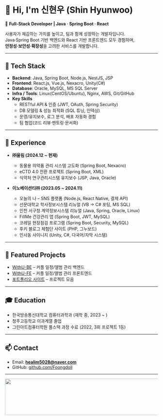 # 👋 Hi, I'm 신현우 (Shin Hyunwoo)

🚀 **Full-Stack Developer | Java · Spring Boot · React**  

사용자가 체감하는 가치를 높이고, 팀과 함께 성장하는 개발자입니다.  
Java·Spring Boot 기반 백엔드와 React 기반 프론트엔드 모두 경험하며,  
**안정성·보안성·확장성**을 고려한 서비스를 개발합니다.

---

## 🔧 Tech Stack

- **Backend**: Java, Spring Boot, Node.js, NestJS, JSP  
- **Frontend**: React.js, Vue.js, Nexacro, Unity(C#)  
- **Database**: Oracle, MySQL, MS SQL Server  
- **Infra / Tools**: Linux(CentOS/Ubuntu), Nginx, AWS, Git/GitHub  
- **Key Skills**
  - RESTful API & 인증 (JWT, OAuth, Spring Security)  
  - DB 모델링 & 성능 최적화 (SQL 튜닝, 인덱싱)  
  - 운영/유지보수, 로그 분석, 배포 자동화 경험  
  - 팀 협업(코드 리뷰·멘토링·문서화)  

---

## 🏢 Experience

- **㈜울림 (2024.12 ~ 현재)**  
  - 동물용 의약품 관리 시스템 고도화 (Spring Boot, Nexacro)  
  - eCTD 4.0 전환 프로젝트 (Spring Boot, XML)  
  - 식약처 연구관리시스템 유지보수 (JSP, Java, Oracle)  

- **이노베이션티㈜ (2023.05 ~ 2024.11)**  
  - 오늘의 나 – SNS 플랫폼 (Node.js, React Native, 결제 API)  
  - 선문대학교 학사정보시스템 리뉴얼 (VB → C# 포팅, MS SQL)  
  - 인천 서구청 계약정보시스템 리뉴얼 (Java, Spring, Oracle, Linux)  
  - FillMe 건강관리 앱 (Spring Boot, JWT, MySQL)  
  - 코레일 현장점검 프로그램 (Spring Boot, Security, MySQL)  
  - 후키 블로그 체험단 사이트 (PHP, 그누보드)  
  - 인사동 사이니지 (Unity, C#, 다국어/자막 시스템)  

---

## 📂 Featured Projects

- [WithU-BE](https://github.com/Foongdoll/WithU-BE) – 커플 일정/앨범 관리 백엔드  
- [WithU-FE](https://github.com/Foongdoll/WithU-FE) – 커플 일정/앨범 관리 프론트엔드  
- [포트폴리오 사이트](http://13.124.87.223/portfolio) – 프로젝트 모음  

---

## 🎓 Education

- 한국방송통신대학교 컴퓨터과학과 (재학 중, 2023 ~ )  
- 청주고등학교 이과계열 졸업  
- 그린아트컴퓨터학원 풀스택 과정 수료 (2022, 3회 프로젝트 1등)  

---

## 📫 Contact

- Email: **healim5028@naver.com**  
- GitHub: [github.com/Foongdoll](https://github.com/Foongdoll)  

---

<a href="https://github.com/devxb/gitanimals">
  <img
    src="https://render.gitanimals.org/lines/Foongdoll?pet-id=646006713742517078"
    width="600"
    height="120"
  />
</a>
